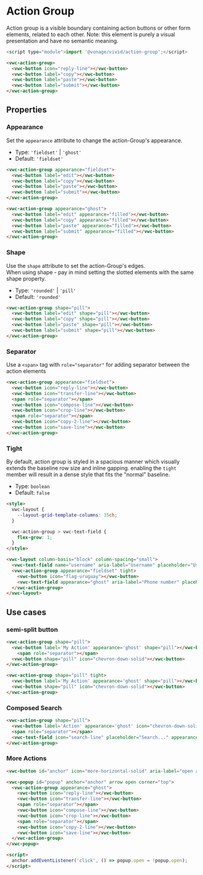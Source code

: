 # Action Group

Action group is a visible boundary containing action buttons or other form elements, related to each other.
Note: this element is purely a visual presentation and have no semantic meaning.

```js
<script type="module">import '@vonage/vivid/action-group';</script>
```

```html preview
<vwc-action-group>
  <vwc-button icon="reply-line"></vwc-button>
  <vwc-button label="copy"></vwc-button>
  <vwc-button label="paste"></vwc-button>
  <vwc-button label="submit"></vwc-button>
</vwc-action-group>
```

## Properties

### Appearance

Set the `appearance` attribute to change the action-Group's appearance.

- Type: `'fieldset'` | `'ghost'`
- Default: `'fieldset'`

```html preview
<vwc-action-group appearance="fieldset">
  <vwc-button label="edit"></vwc-button>
  <vwc-button label="copy"></vwc-button>
  <vwc-button label="paste"></vwc-button>
  <vwc-button label="submit"></vwc-button>
</vwc-action-group>

<vwc-action-group appearance="ghost">
  <vwc-button label="edit" appearance="filled"></vwc-button>
  <vwc-button label="copy" appearance="filled"></vwc-button>
  <vwc-button label="paste" appearance="filled"></vwc-button>
  <vwc-button label="submit" appearance="filled"></vwc-button>
</vwc-action-group>
```

### Shape

Use the `shape` attribute to set the action-Group's edges.  
When using shape - pay in mind setting the slotted elements with the same shape property.

- Type: `'rounded'` | `'pill'`
- Default: `'rounded'`

```html preview
<vwc-action-group shape="pill">
  <vwc-button label="edit" shape="pill"></vwc-button>
  <vwc-button label="copy" shape="pill"></vwc-button>
  <vwc-button label="paste" shape="pill"></vwc-button>
  <vwc-button label="submit" shape="pill"></vwc-button>
</vwc-action-group>
```

### Separator

Use a `<span>` tag with `role="separator"` for adding separator between the action elements

```html preview
<vwc-action-group appearance="fieldset">
  <vwc-button icon="reply-line"></vwc-button>
  <vwc-button icon="transfer-line"></vwc-button>
  <span role="separator"></span>
  <vwc-button icon="compose-line"></vwc-button>
  <vwc-button icon="crop-line"></vwc-button>
  <span role="separator"></span>
  <vwc-button icon="copy-2-line"></vwc-button>
  <vwc-button icon="save-line"></vwc-button>
</vwc-action-group>
```

### Tight

By default, action group is styled in a spacious manner which visually extends the baseline row size and inline gapping.
enabling the `tight` member will result in a dense style that fits the "normal" baseline.

- Type: `boolean`
- Default: `false`

```html preview
<style>
  vwc-layout {
    --layout-grid-template-columns: 35ch;
  }

  vwc-action-group > vwc-text-field {
    flex-grow: 1;
  }
</style>

<vwc-layout column-basis="block" column-spacing="small">
  <vwc-text-field name="username" aria-label="Username" placeholder="Username"></vwc-text-field>
  <vwc-action-group appearance="fieldset" tight>
    <vwc-button icon="flag-uruguay"></vwc-button>
    <vwc-text-field appearance="ghost" aria-label="Phone number" placeholder="Phone number" name="phone" autocomplete=""></vwc-text-field>
  </vwc-action-group>
</vwc-layout>
```

## Use cases

### semi-split button

```html preview
<vwc-action-group shape="pill">
  <vwc-button label='My Action' appearance='ghost' shape="pill"></vwc-button>
    <span role="separator"></span>
  <vwc-button shape="pill" icon="chevron-down-solid"></vwc-button>
</vwc-action-group>

<vwc-action-group shape="pill" tight>
  <vwc-button label='My Action' appearance='ghost' shape="pill"></vwc-button>
  <vwc-button shape="pill" icon="chevron-down-solid"></vwc-button>
</vwc-action-group>
```

### Composed Search

```html preview
<vwc-action-group shape="pill">
  <vwc-button label='Action' appearance='ghost' icon="chevron-down-solid" icon-trailing shape="pill"></vwc-button>
  <span role="separator"></span>
  <vwc-text-field icon="search-line" placeholder="Search..." appearance='ghost' shape="pill"  style="min-width: 160px;"></vwc-text-field>
</vwc-action-group>
```

### More Actions

```html preview center
<vwc-button id="anchor" icon="more-horizontal-solid" aria-label="open actions menu"></vwc-button>

<vwc-popup id="popup" anchor="anchor" arrow open corner="top">
  <vwc-action-group appearance="ghost">
    <vwc-button icon="reply-line"></vwc-button>
    <vwc-button icon="transfer-line"></vwc-button>
    <span role="separator"></span>
    <vwc-button icon="compose-line"></vwc-button>
    <vwc-button icon="crop-line"></vwc-button>
    <span role="separator"></span>
    <vwc-button icon="copy-2-line"></vwc-button>
    <vwc-button icon="save-line"></vwc-button>
  </vwc-action-group>
</vwc-popup>

<script>
  anchor.addEventListener('click', () => popup.open = !popup.open);
</script>
```
